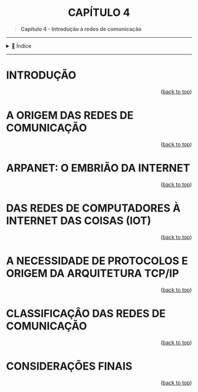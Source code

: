 <div name="readme-top">
    <h1 align=center>CAPÍTULO 4</h1>
</div>

>**Capítulo 4 - Introdução à redes de comunicação**

---

<details>
    <summary><span>📌 Índice</span></summary>

- [INTRODUÇÃO](#introdução) 
- [A ORIGEM DAS REDES DE COMUNICAÇÃO](#a-origem-das-redes-de-comunicação)
- [ARPANET: O EMBRIÃO DA INTERNET](#arpanet-o-embrião-da-internet)
- [DAS REDES DE COMPUTADORES À INTERNET DAS COISAS (IOT)](#das-redes-de-computadores-à-internet-das-coisas-iot)
- [A NECESSIDADE DE PROTOCOLOS E ORIGEM DA ARQUITETURA TCP/IP](#a-necessidade-de-protocolos-e-origem-da-arquitetura-tcpip)
- [CLASSIFICAÇÂO DAS REDES DE COMUNICAÇÃO](#classificação-das-redes-de-comunicação)
- [CONSIDERAÇÕES FINAIS](#considerações-finais)

</details>

---

# INTRODUÇÃO

<p align="right">(<a href="#readme-top">back to top</a>)</p>

# A ORIGEM DAS REDES DE COMUNICAÇÃO

<p align="right">(<a href="#readme-top">back to top</a>)</p>

# ARPANET: O EMBRIÃO DA INTERNET

<p align="right">(<a href="#readme-top">back to top</a>)</p>

# DAS REDES DE COMPUTADORES À INTERNET DAS COISAS (IOT)

<p align="right">(<a href="#readme-top">back to top</a>)</p>

# A NECESSIDADE DE PROTOCOLOS E ORIGEM DA ARQUITETURA TCP/IP

<p align="right">(<a href="#readme-top">back to top</a>)</p>

# CLASSIFICAÇÂO DAS REDES DE COMUNICAÇÃO

<p align="right">(<a href="#readme-top">back to top</a>)</p>

# CONSIDERAÇÕES FINAIS

<p align="right">(<a href="#readme-top">back to top</a>)</p>
